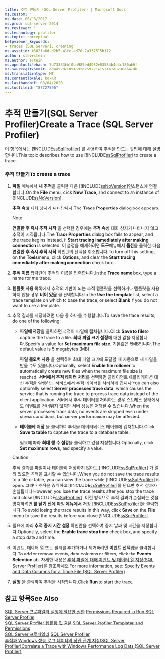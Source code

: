 ```yaml
---
title: 추적 만들기 (SQL Server Profiler) | Microsoft Docs
ms.custom: ''
ms.date: 06/13/2017
ms.prod: sql-server-2014
ms.reviewer: ''
ms.technology: profiler
ms.topic: conceptual
helpviewer_keywords:
- traces [SQL Server], creating
ms.assetid: 0302fa6d-d2b5-43fe-ad70-7a337575b112
author: stevestein
ms.author: sstein
ms.openlocfilehash: 7d73333bbf0ba985ed4952e03584b4e4c130ab6f
ms.sourcegitcommit: ad4d92dce894592a259721a1571b1d8736abacdb
ms.translationtype: MT
ms.contentlocale: ko-KR
ms.lasthandoff: 08/04/2020
ms.locfileid: "87727596"
---
```

# <a name="create-a-trace-sql-server-profiler"></a><span data-ttu-id="58b15-102">추적 만들기(SQL Server Profiler)</span><span class="sxs-lookup"><span data-stu-id="58b15-102">Create a Trace (SQL Server Profiler)</span></span>
  <span data-ttu-id="58b15-103">이 항목에서는 [!INCLUDE[ssSqlProfiler](../../includes/sssqlprofiler-md.md)] 를 사용하여 추적을 만드는 방법에 대해 설명합니다.</span><span class="sxs-lookup"><span data-stu-id="58b15-103">This topic describes how to use [!INCLUDE[ssSqlProfiler](../../includes/sssqlprofiler-md.md)] to create a trace.</span></span>  
  
### <a name="to-create-a-trace"></a><span data-ttu-id="58b15-104">추적 만들기</span><span class="sxs-lookup"><span data-stu-id="58b15-104">To create a trace</span></span>  
  
1.  <span data-ttu-id="58b15-105">**파일** 메뉴에서 **새 추적**을 클릭한 다음 [!INCLUDE[ssNoVersion](../../includes/ssnoversion-md.md)]인스턴스에 연결합니다.</span><span class="sxs-lookup"><span data-stu-id="58b15-105">On the **File** menu, click **New Trace**, and connect to an instance of [!INCLUDE[ssNoVersion](../../includes/ssnoversion-md.md)].</span></span>  
  
     <span data-ttu-id="58b15-106">**추적 속성** 대화 상자가 나타납니다.</span><span class="sxs-lookup"><span data-stu-id="58b15-106">The **Trace Properties** dialog box appears.</span></span>  
  
    > [!NOTE]  
    >  <span data-ttu-id="58b15-107">**연결한 후 즉시 추적 시작** 을 선택한 경우에는 **추적 속성** 대화 상자가 나타나지 않고 추적이 시작됩니다.</span><span class="sxs-lookup"><span data-stu-id="58b15-107">The **Trace Properties** dialog box fails to appear, and the trace begins instead, if **Start tracing immediately after making connection** is selected.</span></span> <span data-ttu-id="58b15-108">이 설정을 해제하려면 **도구**메뉴에서 **옵션**을 클릭한 다음 **연결한 후 즉시 추적 시작** 확인란의 선택을 취소합니다.</span><span class="sxs-lookup"><span data-stu-id="58b15-108">To turn off this setting, on the **Tools**menu, click **Options**, and clear the **Start tracing immediately after making connection** check box.</span></span>  
  
2.  <span data-ttu-id="58b15-109">**추적 이름** 입력란에 추적의 이름을 입력합니다.</span><span class="sxs-lookup"><span data-stu-id="58b15-109">In the **Trace name** box, type a name for the trace.</span></span>  
  
3.  <span data-ttu-id="58b15-110">**템플릿 사용** 목록에서 추적의 기반이 되는 추적 템플릿을 선택하거나 템플릿을 사용하지 않을 경우 **비어 있음** 을 선택합니다.</span><span class="sxs-lookup"><span data-stu-id="58b15-110">In the **Use the template** list, select a trace template on which to base the trace, or select **Blank** if you do not want to use a template.</span></span>  
  
4.  <span data-ttu-id="58b15-111">추적 결과를 저장하려면 다음 중 하나를 수행합니다.</span><span class="sxs-lookup"><span data-stu-id="58b15-111">To save the trace results, do one of the following:</span></span>  
  
    -   <span data-ttu-id="58b15-112">**파일에 저장**을 클릭하면 추적이 파일에 캡처됩니다.</span><span class="sxs-lookup"><span data-stu-id="58b15-112">Click **Save to file**to capture the trace to a file.</span></span> <span data-ttu-id="58b15-113">**최대 파일 크기 설정**에 대한 값을 지정합니다.</span><span class="sxs-lookup"><span data-stu-id="58b15-113">Specify a value for **Set maximum file size**.</span></span> <span data-ttu-id="58b15-114">기본값은 5MB입니다.</span><span class="sxs-lookup"><span data-stu-id="58b15-114">The default value is 5 megabytes (MB).</span></span>  
  
         <span data-ttu-id="58b15-115">**파일 롤오버 사용** 을 선택하여 최대 파일 크기에 도달할 때 자동으로 새 파일을 만들 수도 있습니다.</span><span class="sxs-lookup"><span data-stu-id="58b15-115">Optionally, select **Enable file rollover** to automatically create new files when the maximum file size is reached.</span></span> <span data-ttu-id="58b15-116">**서버에서 추적 데이터 처리**를 선택하면 클라이언트 애플리케이션 대신 추적을 실행하는 서비스에서 추적 데이터를 처리하게 됩니다.</span><span class="sxs-lookup"><span data-stu-id="58b15-116">You can also optionally select **Server processes trace data**, which causes the service that is running the trace to process trace data instead of the client application.</span></span> <span data-ttu-id="58b15-117">서버에서 추적 데이터를 처리하는 경우 스트레스 상태에서도 이벤트를 건너뛰지 않지만 서버 성능은 저하될 수 있습니다.</span><span class="sxs-lookup"><span data-stu-id="58b15-117">When the server processes trace data, no events are skipped even under stress conditions, but server performance may be affected.</span></span>  
  
    -   <span data-ttu-id="58b15-118">**테이블에 저장** 을 클릭하여 추적을 데이터베이스 테이블에 캡처합니다.</span><span class="sxs-lookup"><span data-stu-id="58b15-118">Click **Save to table** to capture the trace to a database table.</span></span>  
  
         <span data-ttu-id="58b15-119">필요에 따라 **최대 행 수 설정**을 클릭하고 값을 지정합니다.</span><span class="sxs-lookup"><span data-stu-id="58b15-119">Optionally, click **Set maximum rows**, and specify a value.</span></span>  
  
    > [!CAUTION]  
    >  <span data-ttu-id="58b15-120">추적 결과를 파일이나 테이블에 저장하지 않아도 [!INCLUDE[ssSqlProfiler](../../includes/sssqlprofiler-md.md)] 가 열려 있으면 추적을 표시할 수 있습니다.</span><span class="sxs-lookup"><span data-stu-id="58b15-120">When you do not save the trace results to a file or table, you can view the trace while [!INCLUDE[ssSqlProfiler](../../includes/sssqlprofiler-md.md)] is open.</span></span> <span data-ttu-id="58b15-121">그러나 추적을 중지하고 [!INCLUDE[ssSqlProfiler](../../includes/sssqlprofiler-md.md)]를 닫으면 추적 결과가 손실됩니다.</span><span class="sxs-lookup"><span data-stu-id="58b15-121">However, you lose the trace results after you stop the trace and close [!INCLUDE[ssSqlProfiler](../../includes/sssqlprofiler-md.md)].</span></span> <span data-ttu-id="58b15-122">이런 방식으로 추적 결과가 손실되는 것을 방지하려면 **를 닫기 전에** 파일 **메뉴에서** 저장 [!INCLUDE[ssSqlProfiler](../../includes/sssqlprofiler-md.md)]을 클릭합니다.</span><span class="sxs-lookup"><span data-stu-id="58b15-122">To avoid losing the trace results in this way, click **Save** on the **File** menu to save the results before you close [!INCLUDE[ssSqlProfiler](../../includes/sssqlprofiler-md.md)].</span></span>  
  
5.  <span data-ttu-id="58b15-123">필요에 따라 **추적 중지 시간 설정** 확인란을 선택하여 중지 날짜 및 시간을 지정합니다.</span><span class="sxs-lookup"><span data-stu-id="58b15-123">Optionally, select the **Enable trace stop time** check box, and specify a stop date and time.</span></span>  
  
6.  <span data-ttu-id="58b15-124">이벤트, 데이터 열 또는 필터를 추가하거나 제거하려면 **이벤트 선택**탭을 클릭합니다.</span><span class="sxs-lookup"><span data-stu-id="58b15-124">To add or remove events, data columns or filters, click the **Events Selection**tab.</span></span> <span data-ttu-id="58b15-125">자세한 내용은 [추적 파일에 대해 이벤트 및 데이터 열 지정&#40;SQL Server Profiler&#41;](sql-server-profiler.md)을 참조하세요.</span><span class="sxs-lookup"><span data-stu-id="58b15-125">For more information, see: [Specify Events and Data Columns for a Trace File &#40;SQL Server Profiler&#41;](sql-server-profiler.md)</span></span>  
  
7.  <span data-ttu-id="58b15-126">**실행** 을 클릭하여 추적을 시작합니다.</span><span class="sxs-lookup"><span data-stu-id="58b15-126">Click **Run** to start the trace.</span></span>  
  
## <a name="see-also"></a><span data-ttu-id="58b15-127">참고 항목</span><span class="sxs-lookup"><span data-stu-id="58b15-127">See Also</span></span>  
 <span data-ttu-id="58b15-128">[SQL Server 프로파일러 실행에 필요한 권한](permissions-required-to-run-sql-server-profiler.md) </span><span class="sxs-lookup"><span data-stu-id="58b15-128">[Permissions Required to Run SQL Server Profiler](permissions-required-to-run-sql-server-profiler.md) </span></span>  
 <span data-ttu-id="58b15-129">[SQL Server Profiler 템플릿 및 권한](sql-server-profiler-templates-and-permissions.md) </span><span class="sxs-lookup"><span data-stu-id="58b15-129">[SQL Server Profiler Templates and Permissions](sql-server-profiler-templates-and-permissions.md) </span></span>  
 <span data-ttu-id="58b15-130">[SQL Server 프로파일러](sql-server-profiler.md) </span><span class="sxs-lookup"><span data-stu-id="58b15-130">[SQL Server Profiler](sql-server-profiler.md) </span></span>  
 [<span data-ttu-id="58b15-131">추적과 Windows 성능 로그 데이터의 상관 관계 지정&#40;SQL Server Profiler&#41;</span><span class="sxs-lookup"><span data-stu-id="58b15-131">Correlate a Trace with Windows Performance Log Data &#40;SQL Server Profiler&#41;</span></span>](../../database-engine/correlate-a-trace-with-windows-performance-log-data-sql-server-profiler.md)  
  
  
